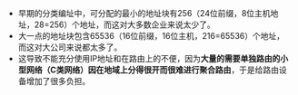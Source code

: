 
- 早期的分类编址中，可分配的最小的地址块有256（24位前缀，8位主机地址，28=256）个地址，而这对大多数企业来说太少了。
- 大一点的地址块包含65536（16位前缀，16位主机，216=65536）个地址，而这对大公司来说都太多了。
- 这导致不能充分使用IP地址和在路由上的不便，因为**大量的需要单独路由的小型网络（C类网络）因在地域上分得很开而很难进行聚合路由**，于是给路由设备增加了很多负担。